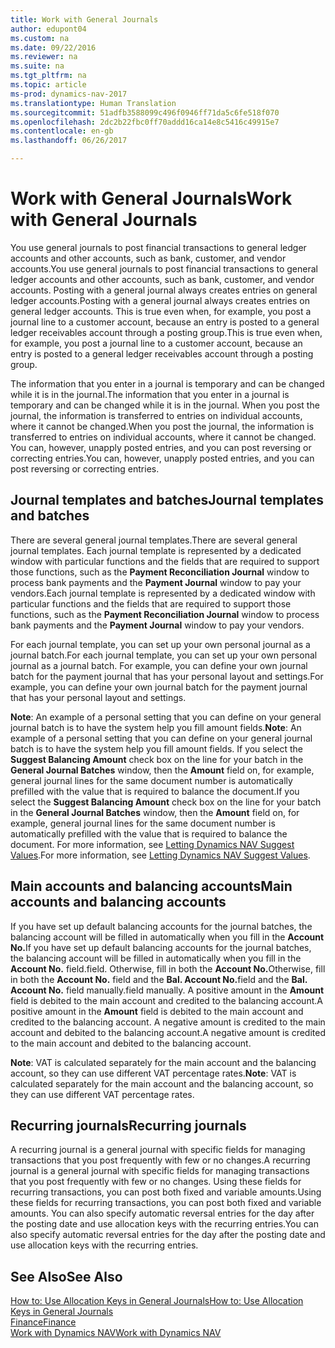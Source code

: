 ```yaml
---
title: Work with General Journals
author: edupont04
ms.custom: na
ms.date: 09/22/2016
ms.reviewer: na
ms.suite: na
ms.tgt_pltfrm: na
ms.topic: article
ms-prod: dynamics-nav-2017
ms.translationtype: Human Translation
ms.sourcegitcommit: 51adfb3588099c496f0946ff71da5c6fe518f070
ms.openlocfilehash: 2dc2b22fbc0ff70addd16ca14e8c5416c49915e7
ms.contentlocale: en-gb
ms.lasthandoff: 06/26/2017

---
```


# <a name="work-with-general-journals"></a><span data-ttu-id="c1b98-102">Work with General Journals</span><span class="sxs-lookup"><span data-stu-id="c1b98-102">Work with General Journals</span></span>
<span data-ttu-id="c1b98-103">You use general journals to post financial transactions to general ledger accounts and other accounts, such as bank, customer, and vendor accounts.</span><span class="sxs-lookup"><span data-stu-id="c1b98-103">You use general journals to post financial transactions to general ledger accounts and other accounts, such as bank, customer, and vendor accounts.</span></span> <span data-ttu-id="c1b98-104">Posting with a general journal always creates entries on general ledger accounts.</span><span class="sxs-lookup"><span data-stu-id="c1b98-104">Posting with a general journal always creates entries on general ledger accounts.</span></span> <span data-ttu-id="c1b98-105">This is true even when, for example, you post a journal line to a customer account, because an entry is posted to a general ledger receivables account through a posting group.</span><span class="sxs-lookup"><span data-stu-id="c1b98-105">This is true even when, for example, you post a journal line to a customer account, because an entry is posted to a general ledger receivables account through a posting group.</span></span>

<span data-ttu-id="c1b98-106">The information that you enter in a journal is temporary and can be changed while it is in the journal.</span><span class="sxs-lookup"><span data-stu-id="c1b98-106">The information that you enter in a journal is temporary and can be changed while it is in the journal.</span></span> <span data-ttu-id="c1b98-107">When you post the journal, the information is transferred to entries on individual accounts, where it cannot be changed.</span><span class="sxs-lookup"><span data-stu-id="c1b98-107">When you post the journal, the information is transferred to entries on individual accounts, where it cannot be changed.</span></span> <span data-ttu-id="c1b98-108">You can, however, unapply posted entries, and you can post reversing or correcting entries.</span><span class="sxs-lookup"><span data-stu-id="c1b98-108">You can, however, unapply posted entries, and you can post reversing or correcting entries.</span></span>

## <a name="journal-templates-and-batches"></a><span data-ttu-id="c1b98-109">Journal templates and batches</span><span class="sxs-lookup"><span data-stu-id="c1b98-109">Journal templates and batches</span></span>
<span data-ttu-id="c1b98-110">There are several general journal templates.</span><span class="sxs-lookup"><span data-stu-id="c1b98-110">There are several general journal templates.</span></span> <span data-ttu-id="c1b98-111">Each journal template is represented by a dedicated window with particular functions and the fields that are required to support those functions, such as the **Payment Reconciliation Journal** window to process bank payments and the **Payment Journal** window to pay your vendors.</span><span class="sxs-lookup"><span data-stu-id="c1b98-111">Each journal template is represented by a dedicated window with particular functions and the fields that are required to support those functions, such as the **Payment Reconciliation Journal** window to process bank payments and the **Payment Journal** window to pay your vendors.</span></span>

<span data-ttu-id="c1b98-112">For each journal template, you can set up your own personal journal as a journal batch.</span><span class="sxs-lookup"><span data-stu-id="c1b98-112">For each journal template, you can set up your own personal journal as a journal batch.</span></span> <span data-ttu-id="c1b98-113">For example, you can define your own journal batch for the payment journal that has your personal layout and settings.</span><span class="sxs-lookup"><span data-stu-id="c1b98-113">For example, you can define your own journal batch for the payment journal that has your personal layout and settings.</span></span>

<span data-ttu-id="c1b98-114">**Note**: An example of a personal setting that you can define on your general journal batch is to have the system help you fill amount fields.</span><span class="sxs-lookup"><span data-stu-id="c1b98-114">**Note**: An example of a personal setting that you can define on your general journal batch is to have the system help you fill amount fields.</span></span> <span data-ttu-id="c1b98-115">If you select the **Suggest Balancing Amount** check box on the line for your batch in the **General Journal Batches** window, then the **Amount** field on, for example, general journal lines for the same document number is automatically prefilled with the value that is required to balance the document.</span><span class="sxs-lookup"><span data-stu-id="c1b98-115">If you select the **Suggest Balancing Amount** check box on the line for your batch in the **General Journal Batches** window, then the **Amount** field on, for example, general journal lines for the same document number is automatically prefilled with the value that is required to balance the document.</span></span> <span data-ttu-id="c1b98-116">For more information, see [Letting Dynamics NAV Suggest Values](ui-let-system-suggest-values.md).</span><span class="sxs-lookup"><span data-stu-id="c1b98-116">For more information, see [Letting Dynamics NAV Suggest Values](ui-let-system-suggest-values.md).</span></span>

## <a name="main-accounts-and-balancing-accounts"></a><span data-ttu-id="c1b98-117">Main accounts and balancing accounts</span><span class="sxs-lookup"><span data-stu-id="c1b98-117">Main accounts and balancing accounts</span></span>
<span data-ttu-id="c1b98-118">If you have set up default balancing accounts for the journal batches, the balancing account will be filled in automatically when you fill in the **Account No.**</span><span class="sxs-lookup"><span data-stu-id="c1b98-118">If you have set up default balancing accounts for the journal batches, the balancing account will be filled in automatically when you fill in the **Account No.**</span></span> <span data-ttu-id="c1b98-119">field.</span><span class="sxs-lookup"><span data-stu-id="c1b98-119">field.</span></span> <span data-ttu-id="c1b98-120">Otherwise, fill in both the **Account No.**</span><span class="sxs-lookup"><span data-stu-id="c1b98-120">Otherwise, fill in both the **Account No.**</span></span> <span data-ttu-id="c1b98-121">field and the **Bal. Account No.**</span><span class="sxs-lookup"><span data-stu-id="c1b98-121">field and the **Bal. Account No.**</span></span> <span data-ttu-id="c1b98-122">field manually.</span><span class="sxs-lookup"><span data-stu-id="c1b98-122">field manually.</span></span> <span data-ttu-id="c1b98-123">A positive amount in the **Amount** field is debited to the main account and credited to the balancing account.</span><span class="sxs-lookup"><span data-stu-id="c1b98-123">A positive amount in the **Amount** field is debited to the main account and credited to the balancing account.</span></span> <span data-ttu-id="c1b98-124">A negative amount is credited to the main account and debited to the balancing account.</span><span class="sxs-lookup"><span data-stu-id="c1b98-124">A negative amount is credited to the main account and debited to the balancing account.</span></span>

<span data-ttu-id="c1b98-125">**Note**: VAT is calculated separately for the main account and the balancing account, so they can use different VAT percentage rates.</span><span class="sxs-lookup"><span data-stu-id="c1b98-125">**Note**: VAT is calculated separately for the main account and the balancing account, so they can use different VAT percentage rates.</span></span>

## <a name="recurring-journals"></a><span data-ttu-id="c1b98-126">Recurring journals</span><span class="sxs-lookup"><span data-stu-id="c1b98-126">Recurring journals</span></span>
<span data-ttu-id="c1b98-127">A recurring journal is a general journal with specific fields for managing transactions that you post frequently with few or no changes.</span><span class="sxs-lookup"><span data-stu-id="c1b98-127">A recurring journal is a general journal with specific fields for managing transactions that you post frequently with few or no changes.</span></span> <span data-ttu-id="c1b98-128">Using these fields for recurring transactions, you can post both fixed and variable amounts.</span><span class="sxs-lookup"><span data-stu-id="c1b98-128">Using these fields for recurring transactions, you can post both fixed and variable amounts.</span></span> <span data-ttu-id="c1b98-129">You can also specify automatic reversal entries for the day after the posting date and use allocation keys with the recurring entries.</span><span class="sxs-lookup"><span data-stu-id="c1b98-129">You can also specify automatic reversal entries for the day after the posting date and use allocation keys with the recurring entries.</span></span>

## <a name="see-also"></a><span data-ttu-id="c1b98-130">See Also</span><span class="sxs-lookup"><span data-stu-id="c1b98-130">See Also</span></span>
[<span data-ttu-id="c1b98-131">How to: Use Allocation Keys in General Journals</span><span class="sxs-lookup"><span data-stu-id="c1b98-131">How to: Use Allocation Keys in General Journals</span></span>](ui-how-use-allocation-keys-general-journals.md)  
[<span data-ttu-id="c1b98-132">Finance</span><span class="sxs-lookup"><span data-stu-id="c1b98-132">Finance</span></span>](finance-setup.md)  
[<span data-ttu-id="c1b98-133">Work with Dynamics NAV</span><span class="sxs-lookup"><span data-stu-id="c1b98-133">Work with Dynamics NAV</span></span>](ui-work-product.md)

